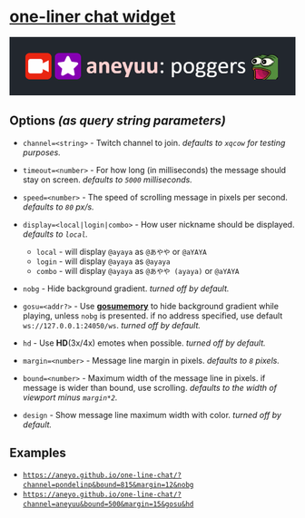 # [**one-liner chat widget**](https://aneyo.github.io/one-line-chat)

![](./poggers.png)

## Options _(as query string parameters)_

- `channel=<string>` - Twitch channel to join. _defaults to `xqcow` for testing purposes._

- `timeout=<number>` - For how long (in milliseconds) the message should stay on screen. _defaults to `5000` milliseconds._

- `speed=<number>` - The speed of scrolling message in pixels per second. _defaults to `80` px/s._

- `display=<local|login|combo>` - How user nickname should be displayed. _defaults to `local`._

  - `local` - will display `@ayaya` as `@あやや` or `@aYAYA`
  - `login` - will display `@ayaya` as `@ayaya`
  - `combo` - will display `@ayaya` as `@あやや (ayaya)` or `@aYAYA`

- `nobg` - Hide background gradient. _turned off by default._

- `gosu=<addr?>` - Use [**gosumemory**](https://github.com/l3lackShark/gosumemory) to hide background gradient while playing, unless `nobg` is presented. if no address specified, use default `ws://127.0.0.1:24050/ws`. _turned off by default._

- `hd` - Use **HD**(3x/4x) emotes when possible. _turned off by default._

- `margin=<number>` - Message line margin in pixels. _defaults to `8` pixels._

- `bound=<number>` - Maximum width of the message line in pixels. if message is wider than bound, use scrolling. _defaults to the width of viewport minus `margin*2`._

- `design` - Show message line maximum width with color. _turned off by default._

## Examples

- [`https://aneyo.github.io/one-line-chat/?channel=pondelinp&bound=815&margin=12&nobg`](https://aneyo.github.io/one-line-chat/?channel=pondelinp&bound=815&margin=12&gosu)
- [`https://aneyo.github.io/one-line-chat/?channel=aneyuu&bound=500&margin=15&gosu&hd`](https://aneyo.github.io/one-line-chat/?channel=aneyuu&bound=500&margin=15&gosu&hd)
